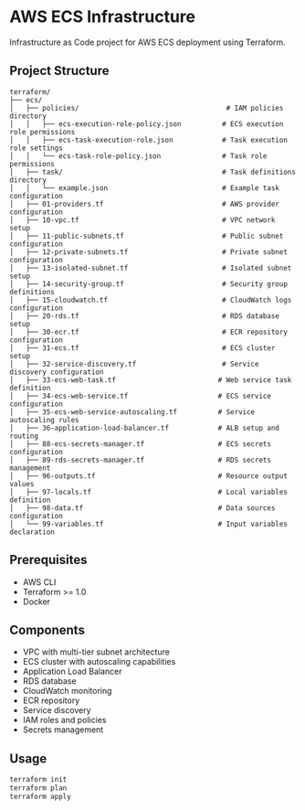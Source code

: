 # AWS ECS Infrastructure

Infrastructure as Code project for AWS ECS deployment using Terraform.

## Project Structure

```
terraform/
├── ecs/
│   ├── policies/                                    # IAM policies directory
│   │   ├── ecs-execution-role-policy.json          # ECS execution role permissions
│   │   ├── ecs-task-execution-role.json            # Task execution role settings
│   │   └── ecs-task-role-policy.json               # Task role permissions
│   ├── task/                                       # Task definitions directory
│   │   └── example.json                            # Example task configuration
│   ├── 01-providers.tf                             # AWS provider configuration
│   ├── 10-vpc.tf                                   # VPC network setup
│   ├── 11-public-subnets.tf                        # Public subnet configuration
│   ├── 12-private-subnets.tf                       # Private subnet configuration
│   ├── 13-isolated-subnet.tf                       # Isolated subnet setup
│   ├── 14-security-group.tf                        # Security group definitions
│   ├── 15-cloudwatch.tf                            # CloudWatch logs configuration
│   ├── 20-rds.tf                                   # RDS database setup
│   ├── 30-ecr.tf                                   # ECR repository configuration
│   ├── 31-ecs.tf                                   # ECS cluster setup
│   ├── 32-service-discovery.tf                     # Service discovery configuration
│   ├── 33-ecs-web-task.tf                         # Web service task definition
│   ├── 34-ecs-web-service.tf                      # ECS service configuration
│   ├── 35-ecs-web-service-autoscaling.tf          # Service autoscaling rules
│   ├── 36-application-load-balancer.tf            # ALB setup and routing
│   ├── 88-ecs-secrets-manager.tf                  # ECS secrets configuration
│   ├── 89-rds-secrets-manager.tf                  # RDS secrets management
│   ├── 96-outputs.tf                              # Resource output values
│   ├── 97-locals.tf                               # Local variables definition
│   ├── 98-data.tf                                 # Data sources configuration
│   └── 99-variables.tf                            # Input variables declaration
```

## Prerequisites

- AWS CLI
- Terraform >= 1.0
- Docker

## Components

- VPC with multi-tier subnet architecture
- ECS cluster with autoscaling capabilities
- Application Load Balancer
- RDS database
- CloudWatch monitoring
- ECR repository
- Service discovery
- IAM roles and policies
- Secrets management

## Usage

```bash
terraform init
terraform plan
terraform apply
```
